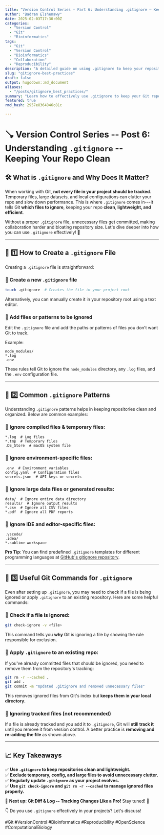 ```yaml
---
title: "Version Control Series – Part 6: Understanding .gitignore – Keeping Your Repo Clean"
author: "Badran Elshenawy"
date: 2025-02-03T17:30:00Z
categories:
  - "Version Control"
  - "Git"
  - "Bioinformatics"
tags:
  - "Git"
  - "Version Control"
  - "Bioinformatics"
  - "Collaboration"
  - "Reproducibility"
description: "A detailed guide on using .gitignore to keep your repository clean by excluding unnecessary files, with practical examples and best practices."
slug: "gitignore-best-practices"
draft: false
output: hugodown::md_document
aliases:
  - "/posts/gitignore_best_practices/"
summary: "Learn how to effectively use .gitignore to keep your Git repositories clean and manageable."
featured: true
rmd_hash: 2957e8364846c81c

---
```


# 🪠 Version Control Series -- Post 6: Understanding `.gitignore` -- Keeping Your Repo Clean

## 🛠️ What is `.gitignore` and Why Does It Matter?

When working with Git, **not every file in your project should be tracked**. Temporary files, large datasets, and local configurations can clutter your repo and slow down performance. This is where `.gitignore` comes in---it tells Git **which files to ignore**, keeping your repo **clean, lightweight, and efficient**.

Without a proper `.gitignore` file, unnecessary files get committed, making collaboration harder and bloating repository size. Let's dive deeper into how you can use `.gitignore` effectively! 🚀

------------------------------------------------------------------------

## 📁 1️⃣ How to Create a `.gitignore` File

Creating a `.gitignore` file is straightforward:

### 🔹 Create a new `.gitignore` file

``` bash
touch .gitignore  # Creates the file in your project root
```

Alternatively, you can manually create it in your repository root using a text editor.

### 🔹 Add files or patterns to be ignored

Edit the `.gitignore` file and add the paths or patterns of files you don't want Git to track.

Example:

``` plaintext
node_modules/
*.log
.env
```

These rules tell Git to ignore the `node_modules` directory, any `.log` files, and the `.env` configuration file.

------------------------------------------------------------------------

## 🔎 2️⃣ Common `.gitignore` Patterns

Understanding `.gitignore` patterns helps in keeping repositories clean and organized. Below are common examples:

### 🔹 Ignore compiled files & temporary files:

``` plaintext
*.log  # Log files
*.tmp  # Temporary files
.DS_Store  # macOS system file
```

### 🔹 Ignore environment-specific files:

``` plaintext
.env  # Environment variables
config.yaml  # Configuration files
secrets.json  # API keys or secrets
```

### 🔹 Ignore large data files or generated results:

``` plaintext
data/  # Ignore entire data directory
results/  # Ignore output results
*.csv  # Ignore all CSV files
*.pdf  # Ignore all PDF reports
```

### 🔹 Ignore IDE and editor-specific files:

``` plaintext
.vscode/
.idea/
*.sublime-workspace
```

**Pro Tip**: You can find predefined `.gitignore` templates for different programming languages at [GitHub's gitignore repository](https://github.com/github/gitignore).

------------------------------------------------------------------------

## 🔧 3️⃣ Useful Git Commands for `.gitignore`

Even after setting up `.gitignore`, you may need to check if a file is being ignored or apply `.gitignore` to an existing repository. Here are some helpful commands:

### 🔹 **Check if a file is ignored:**

``` bash
git check-ignore -v <file>
```

This command tells you **why** Git is ignoring a file by showing the rule responsible for exclusion.

### 🔹 **Apply `.gitignore` to an existing repo:**

If you've already committed files that should be ignored, you need to remove them from the repository's tracking:

``` bash
git rm -r --cached .
git add .
git commit -m "Updated .gitignore and removed unnecessary files"
```

This removes ignored files from Git's index but **keeps them in your local directory**.

### 🔹 **Ignoring tracked files (not recommended)**

If a file is already tracked and you add it to `.gitignore`, Git will **still track it** until you remove it from version control. A better practice is **removing and re-adding the file** as shown above.

------------------------------------------------------------------------

## 📈 Key Takeaways

✅ **Use `.gitignore` to keep repositories clean and lightweight.**  
✅ **Exclude temporary, config, and large files to avoid unnecessary clutter.**  
✅ **Regularly update `.gitignore` as your project evolves.**  
✅ **Use `git check-ignore` and `git rm -r --cached` to manage ignored files properly.**

📌 **Next up: Git Diff & Log -- Tracking Changes Like a Pro!** Stay tuned! 🚀

👇 Do you use `.gitignore` effectively in your projects? Let's discuss!

#Git #VersionControl #Bioinformatics #Reproducibility #OpenScience #ComputationalBiology

